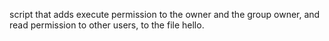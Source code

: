 script that adds execute permission to the owner and the group owner, and read permission to other users, to the file hello.